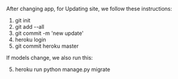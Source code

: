 After changing app, for Updating site, we follow these instructions:

1. git init
1. git add --all
2. git commit -m 'new update'
3. heroku login
4. git commit heroku master

If models change, we also run this:

5. heroku run python manage.py migrate
